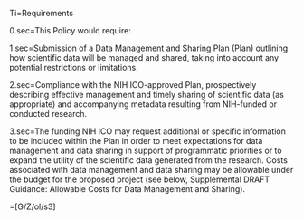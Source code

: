 
Ti=Requirements

0.sec=This Policy would require:

1.sec=Submission of a Data Management and Sharing Plan (Plan) outlining how scientific data will be managed and shared, taking into account any potential restrictions or limitations.

2.sec=Compliance with the NIH ICO-approved Plan, prospectively describing effective management and timely sharing of scientific data (as appropriate) and accompanying metadata resulting from NIH-funded or conducted research.

3.sec=The funding NIH ICO may request additional or specific information to be included within the Plan in order to meet expectations for data management and data sharing in support of programmatic priorities or to expand the utility of the scientific data generated from the research. Costs associated with data management and data sharing may be allowable under the budget for the proposed project (see below, Supplemental DRAFT Guidance: Allowable Costs for Data Management and Sharing).

=[G/Z/ol/s3]
